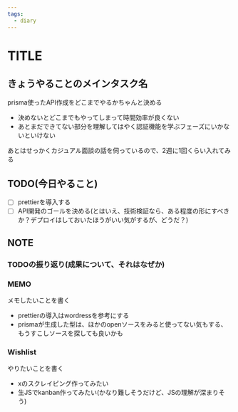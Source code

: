 ```yaml
---
tags:
  - diary
---
```

# TITLE
## きょうやることのメインタスク名
prisma使ったAPI作成をどこまでやるかちゃんと決める
- 決めないとどこまでもやってしまって時間効率が良くない
- あとまだできてない部分を理解してはやく認証機能を学ぶフェーズにいかないといけない
  
あとはせっかくカジュアル面談の話を伺っているので、2週に1回くらい入れてみる


## TODO(今日やること)
- [ ] prettierを導入する
- [ ] API開発のゴールを決める(とはいえ、技術検証なら、ある程度の形にすべきか？デプロイはしておいたほうがいい気がするが、どうだ？)

## NOTE
### TODOの振り返り(成果について、それはなぜか)



### MEMO
メモしたいことを書く
- prettierの導入はwordressを参考にする
- prismaが生成した型は、ほかのopenソースをみると使ってない気もする、もうすこしソースを探しても良いかも


### Wishlist
やりたいことを書く
- xのスクレイピング作ってみたい
- 生JSでkanban作ってみたい(かなり難しそうだけど、JSの理解が深まりそう)